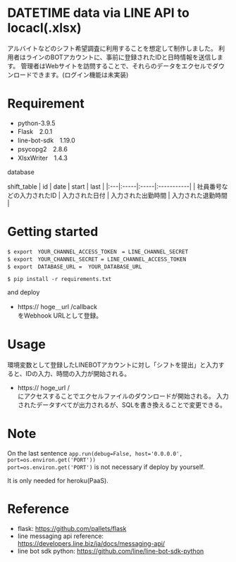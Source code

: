 # DATETIME data via LINE API to locacl(.xlsx) 

アルバイトなどのシフト希望調査に利用することを想定して制作しました。
利用者はラインのBOTアカウントに、事前に登録されたIDと日時情報を送信します。
管理者はWebサイトを訪問することで、それらのデータをエクセルでダウンロードできます。(ログイン機能は未実装)


# Requirement

* python-3.9.5
* Flask　2.0.1
* line-bot-sdk　1.19.0
* psycopg2　2.8.6
* XlsxWriter　1.4.3

database

shift_table
| id | date | start | last |
|:---|:-----|:-----|:-----------|
| 社員番号などの入力されたID | 入力された日付 | 入力された出勤時間 | 入力された退勤時間 |


# Getting started
```
$ export　YOUR_CHANNEL_ACCESS_TOKEN　= LINE_CHANNEL_SECRET
$ export　YOUR_CHANNEL_SECRET = LINE_CHANNEL_ACCESS_TOKEN
$ export　DATABASE_URL =  YOUR_DATABASE_URL

$ pip install -r requirements.txt
```
and deploy

* https:// hoge＿url /callback  
をWebhook URLとして登録。

# Usage
環境変数として登録したLINEBOTアカウントに対し「シフトを提出」と入力すると、IDの入力、時間の入力が開始される。

* https:// hoge_url /  
にアクセスすることでエクセルファイルのダウンロードが開始される。
入力されたデータすべてが出力されるが、SQLを書き換えることで変更できる。


# Note
On the last sentence `app.run(debug=False, host='0.0.0.0', port=os.environ.get('PORT'))`  
`port=os.environ.get('PORT')` is not necessary if deploy by yourself.

It is only needed for heroku(PaaS).

# Reference
- flask: https://github.com/pallets/flask
- line messaging api reference: https://developers.line.biz/ja/docs/messaging-api/
- line bot sdk python: https://github.com/line/line-bot-sdk-python
